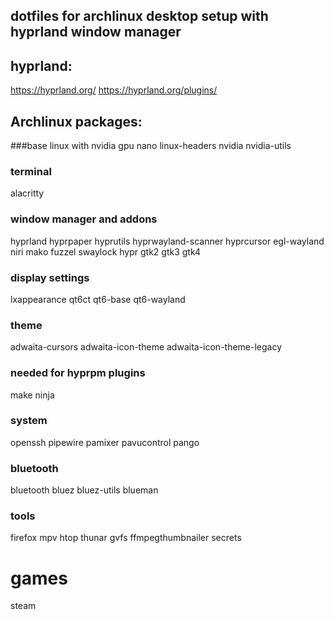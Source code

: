 ## dotfiles for archlinux desktop setup with hyprland window manager

## hyprland:
https://hyprland.org/
https://hyprland.org/plugins/

## Archlinux packages:

###base linux with nvidia gpu
nano
linux-headers
nvidia
nvidia-utils

### terminal
alacritty

### window manager and addons
hyprland
hyprpaper
hyprutils
hyprwayland-scanner
hyprcursor
egl-wayland
niri
mako
fuzzel
swaylock
hypr
gtk2
gtk3
gtk4

### display settings
lxappearance
qt6ct
qt6-base
qt6-wayland

### theme
adwaita-cursors
adwaita-icon-theme
adwaita-icon-theme-legacy

### needed for hyprpm plugins
make 
ninja

### system
openssh
pipewire
pamixer
pavucontrol
pango

### bluetooth
bluetooth
bluez
bluez-utils
blueman

### tools
firefox
mpv
htop
thunar
gvfs
ffmpegthumbnailer
secrets

# games
steam
